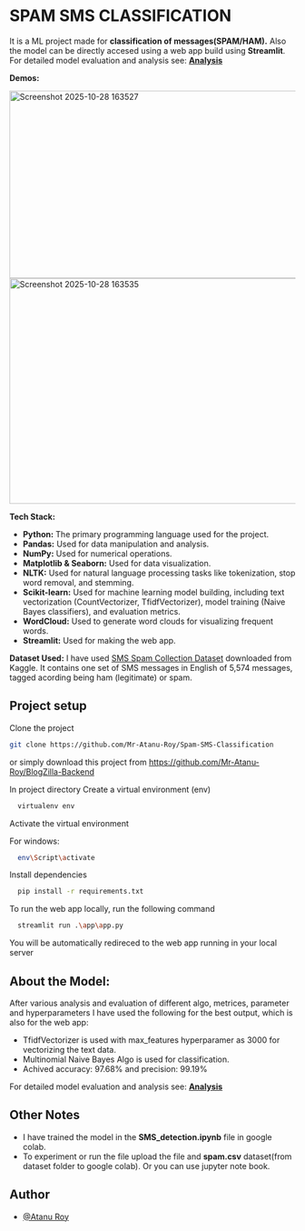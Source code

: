 # **SPAM SMS CLASSIFICATION**

It is a ML project made for **classification of messages(SPAM/HAM).**
Also the model can be directly accesed using a web app build using **Streamlit**.
For detailed model evaluation and analysis see: **[Analysis](https://github.com/Mr-Atanu-Roy/Spam-SMS-Classification/blob/master/analysis.md)**

**Demos:**

<img width="691" height="330" alt="Screenshot 2025-10-28 163527" src="https://github.com/user-attachments/assets/71eab422-307c-4f35-bce8-ef1c0437a1c9" /> <img width="609" height="397" alt="Screenshot 2025-10-28 163535" src="https://github.com/user-attachments/assets/aa4cc4d3-faef-4086-843f-4506bdd4ab75" />



**Tech Stack:**

-   **Python:** The primary programming language used for the project.
-   **Pandas:** Used for data manipulation and analysis.
-   **NumPy:** Used for numerical operations.
-   **Matplotlib & Seaborn:** Used for data visualization.
-   **NLTK:** Used for natural language processing tasks like tokenization, stop word removal, and stemming.
-   **Scikit-learn:** Used for machine learning model building, including text vectorization (CountVectorizer, TfidfVectorizer), model training (Naive Bayes classifiers), and evaluation metrics.
-   **WordCloud:** Used to generate word clouds for visualizing frequent words.
-   **Streamlit:** Used for making the web app.

**Dataset Used:**
I have used [SMS Spam Collection Dataset](https://www.kaggle.com/datasets/uciml/sms-spam-collection-dataset) downloaded from Kaggle.
It contains one set of SMS messages in English of 5,574 messages, tagged acording being ham (legitimate) or spam.

## Project setup

Clone the project
```bash
git clone https://github.com/Mr-Atanu-Roy/Spam-SMS-Classification

```

or simply download this project from https://github.com/Mr-Atanu-Roy/BlogZilla-Backend

In project directory Create a virtual environment (env)

```bash
  virtualenv env

```

Activate the virtual environment

For windows:

```bash
  env\Script\activate

```

Install dependencies

```bash
  pip install -r requirements.txt

```

To run the web app locally, run the following command

```bash
  streamlit run .\app\app.py

```
You will be automatically redireced to the web app running in your local server

## About the Model:
After various analysis and evaluation of different algo, metrices, parameter and hyperparameters I have used the following for the best output, which is also for the web app:

- TfidfVectorizer is used with max_features hyperparamer as 3000 for vectorizing the text data.
- Multinomial Naive Bayes Algo is used for classification.
- Achived accuracy: 97.68% and precision: 99.19%

For detailed model evaluation and analysis see: **[Analysis](https://github.com/Mr-Atanu-Roy/Spam-SMS-Classification/blob/master/analysis.md)**


## Other Notes
- I have trained the model in the **SMS_detection.ipynb** file in google colab.
- To experiment or run the file upload the file and **spam.csv** dataset(from dataset folder to google colab). Or you can use jupyter note book.


## Author

-   [@Atanu Roy](https://github.com/Mr-Atanu-Roy)
